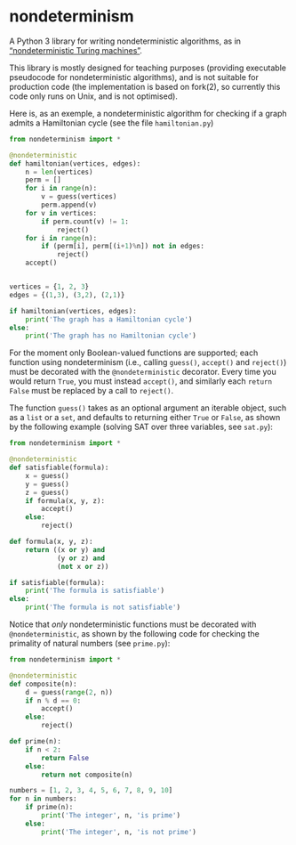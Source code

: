 # nondeterminism

A Python 3 library for writing nondeterministic algorithms, as in [“nondeterministic Turing machines”](https://en.wikipedia.org/wiki/Non-deterministic_Turing_machine).

This library is mostly designed for teaching purposes (providing executable pseudocode for nondeterministic algorithms), and is not suitable for production code (the implementation is based on fork(2), so currently this code only runs on Unix, and is not optimised).

Here is, as an exemple, a nondeterministic algorithm for checking if a graph admits a Hamiltonian cycle (see the file `hamiltonian.py`)

```python
from nondeterminism import *

@nondeterministic
def hamiltonian(vertices, edges):
    n = len(vertices)
    perm = []
    for i in range(n):
        v = guess(vertices)
        perm.append(v)
    for v in vertices:
        if perm.count(v) != 1:
            reject()
    for i in range(n):
        if (perm[i], perm[(i+1)%n]) not in edges:
            reject()
    accept()


vertices = {1, 2, 3}
edges = {(1,3), (3,2), (2,1)}

if hamiltonian(vertices, edges):
    print('The graph has a Hamiltonian cycle')
else:
    print('The graph has no Hamiltonian cycle')

```

For the moment only Boolean-valued functions are supported; each function using nondeterminism (i.e., calling `guess()`, `accept()` and `reject()`) must be decorated with the `@nondeterministic` decorator. Every time you would return `True`, you must instead `accept()`, and similarly each `return False` must be replaced by a call to `reject()`.

The function `guess()` takes as an optional argument an iterable object, such as a `list` or a `set`, and defaults to returning either `True` or `False`, as shown by the following example (solving SAT over three variables, see `sat.py`):

```python
from nondeterminism import *

@nondeterministic
def satisfiable(formula):
    x = guess()
    y = guess()
    z = guess()
    if formula(x, y, z):
        accept()
    else:
        reject()

def formula(x, y, z):
    return ((x or y) and
            (y or z) and
            (not x or z))

if satisfiable(formula):
    print('The formula is satisfiable')
else:
    print('The formula is not satisfiable')
```

Notice that *only* nondeterministic functions must be decorated with `@nondeterministic`, as shown by the following code for checking the primality of natural numbers (see `prime.py`):

```python
from nondeterminism import *

@nondeterministic
def composite(n):
    d = guess(range(2, n))
    if n % d == 0:
        accept()
    else:
        reject()

def prime(n):
    if n < 2:
        return False
    else:
        return not composite(n)

numbers = [1, 2, 3, 4, 5, 6, 7, 8, 9, 10]
for n in numbers:
    if prime(n):
        print('The integer', n, 'is prime')
    else:
        print('The integer', n, 'is not prime')
```
